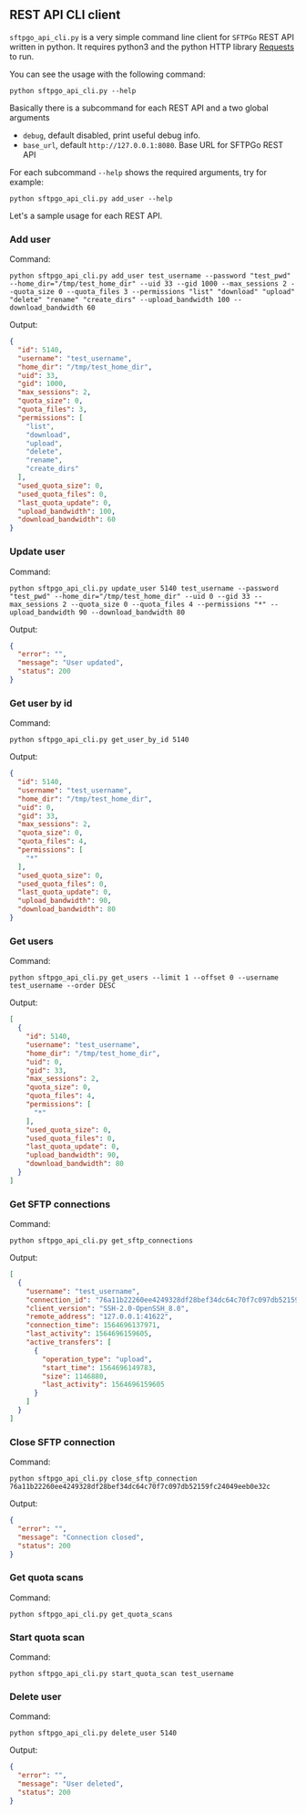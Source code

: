 ## REST API CLI client

`sftpgo_api_cli.py` is a very simple command line client for `SFTPGo` REST API written in python. It requires python3 and the python HTTP library [Requests](https://2.python-requests.org/en/master/ "Requests") to run.

You can see the usage with the following command:

```
python sftpgo_api_cli.py --help
```

Basically there is a subcommand for each REST API and a two global arguments 
 - `debug`, default disabled, print useful debug info.
 - `base_url`, default `http://127.0.0.1:8080`. Base URL for SFTPGo REST API 

For each subcommand `--help` shows the required arguments, try for example:

```python sftpgo_api_cli.py add_user --help```

Let's a sample usage for each REST API.

### Add user

Command:

```
python sftpgo_api_cli.py add_user test_username --password "test_pwd" --home_dir="/tmp/test_home_dir" --uid 33 --gid 1000 --max_sessions 2 --quota_size 0 --quota_files 3 --permissions "list" "download" "upload" "delete" "rename" "create_dirs" --upload_bandwidth 100 --download_bandwidth 60
```

Output:

```json
{
  "id": 5140,
  "username": "test_username",
  "home_dir": "/tmp/test_home_dir",
  "uid": 33,
  "gid": 1000,
  "max_sessions": 2,
  "quota_size": 0,
  "quota_files": 3,
  "permissions": [
    "list",
    "download",
    "upload",
    "delete",
    "rename",
    "create_dirs"
  ],
  "used_quota_size": 0,
  "used_quota_files": 0,
  "last_quota_update": 0,
  "upload_bandwidth": 100,
  "download_bandwidth": 60
}
```

### Update user

Command:

```
python sftpgo_api_cli.py update_user 5140 test_username --password "test_pwd" --home_dir="/tmp/test_home_dir" --uid 0 --gid 33 --max_sessions 2 --quota_size 0 --quota_files 4 --permissions "*" --upload_bandwidth 90 --download_bandwidth 80
```

Output:

```json
{
  "error": "",
  "message": "User updated",
  "status": 200
}
```

### Get user by id

Command:

```
python sftpgo_api_cli.py get_user_by_id 5140
```

Output:

```json
{
  "id": 5140,
  "username": "test_username",
  "home_dir": "/tmp/test_home_dir",
  "uid": 0,
  "gid": 33,
  "max_sessions": 2,
  "quota_size": 0,
  "quota_files": 4,
  "permissions": [
    "*"
  ],
  "used_quota_size": 0,
  "used_quota_files": 0,
  "last_quota_update": 0,
  "upload_bandwidth": 90,
  "download_bandwidth": 80
}
```

### Get users

Command:

```
python sftpgo_api_cli.py get_users --limit 1 --offset 0 --username test_username --order DESC
```

Output:

```json
[
  {
    "id": 5140,
    "username": "test_username",
    "home_dir": "/tmp/test_home_dir",
    "uid": 0,
    "gid": 33,
    "max_sessions": 2,
    "quota_size": 0,
    "quota_files": 4,
    "permissions": [
      "*"
    ],
    "used_quota_size": 0,
    "used_quota_files": 0,
    "last_quota_update": 0,
    "upload_bandwidth": 90,
    "download_bandwidth": 80
  }
]
```

### Get SFTP connections

Command:

```
python sftpgo_api_cli.py get_sftp_connections
```

Output:

```json
[
  {
    "username": "test_username",
    "connection_id": "76a11b22260ee4249328df28bef34dc64c70f7c097db52159fc24049eeb0e32c",
    "client_version": "SSH-2.0-OpenSSH_8.0",
    "remote_address": "127.0.0.1:41622",
    "connection_time": 1564696137971,
    "last_activity": 1564696159605,
    "active_transfers": [
      {
        "operation_type": "upload",
        "start_time": 1564696149783,
        "size": 1146880,
        "last_activity": 1564696159605
      }
    ]
  }
]
```

### Close SFTP connection

Command:

```
python sftpgo_api_cli.py close_sftp_connection 76a11b22260ee4249328df28bef34dc64c70f7c097db52159fc24049eeb0e32c
```

Output:

```json
{
  "error": "",
  "message": "Connection closed",
  "status": 200
}
```

### Get quota scans

Command:

```
python sftpgo_api_cli.py get_quota_scans
```

### Start quota scan

Command:

```
python sftpgo_api_cli.py start_quota_scan test_username
```

### Delete user

Command:

```
python sftpgo_api_cli.py delete_user 5140
```

Output:

```json
{
  "error": "",
  "message": "User deleted",
  "status": 200
}
```